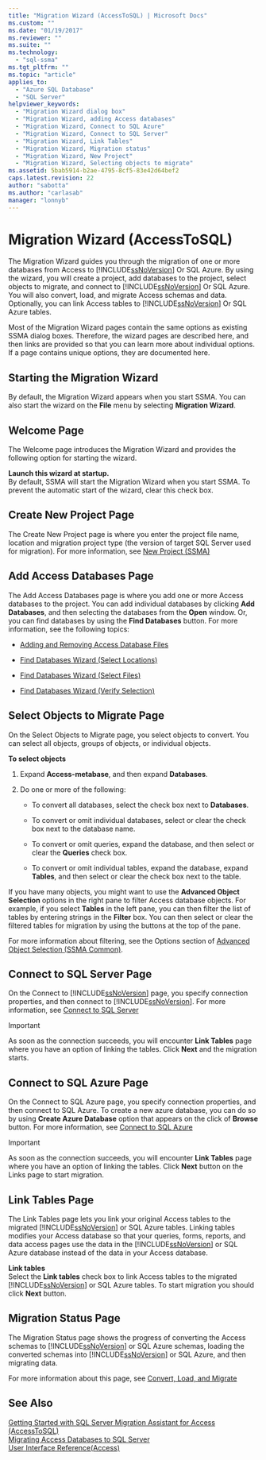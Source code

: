 ```yaml
---
title: "Migration Wizard (AccessToSQL) | Microsoft Docs"
ms.custom: ""
ms.date: "01/19/2017"
ms.reviewer: ""
ms.suite: ""
ms.technology: 
  - "sql-ssma"
ms.tgt_pltfrm: ""
ms.topic: "article"
applies_to: 
  - "Azure SQL Database"
  - "SQL Server"
helpviewer_keywords: 
  - "Migration Wizard dialog box"
  - "Migration Wizard, adding Access databases"
  - "Migration Wizard, Connect to SQL Azure"
  - "Migration Wizard, Connect to SQL Server"
  - "Migration Wizard, Link Tables"
  - "Migration Wizard, Migration status"
  - "Migration Wizard, New Project"
  - "Migration Wizard, Selecting objects to migrate"
ms.assetid: 5bab5914-b2ae-4795-8cf5-83e42d64bef2
caps.latest.revision: 22
author: "sabotta"
ms.author: "carlasab"
manager: "lonnyb"
---
```

# Migration Wizard (AccessToSQL)
The Migration Wizard guides you through the migration of one or more databases from Access to [!INCLUDE[ssNoVersion](../../includes/ssnoversion_md.md)] Or SQL Azure. By using the wizard, you will create a project, add databases to the project, select objects to migrate, and connect to [!INCLUDE[ssNoVersion](../../includes/ssnoversion_md.md)] Or SQL Azure. You will also convert, load, and migrate Access schemas and data. Optionally, you can link Access tables to [!INCLUDE[ssNoVersion](../../includes/ssnoversion_md.md)] Or SQL Azure tables.  
  
Most of the Migration Wizard pages contain the same options as existing SSMA dialog boxes. Therefore, the wizard pages are described here, and then links are provided so that you can learn more about individual options. If a page contains unique options, they are documented here.  
  
## Starting the Migration Wizard  
By default, the Migration Wizard appears when you start SSMA. You can also start the wizard on the **File** menu by selecting **Migration Wizard**.  
  
## Welcome Page  
The Welcome page introduces the Migration Wizard and provides the following option for starting the wizard.  
  
**Launch this wizard at startup.**  
By default, SSMA will start the Migration Wizard when you start SSMA. To prevent the automatic start of the wizard, clear this check box.  
  
## Create New Project Page  
The Create New Project page is where you enter the project file name, location and migration project type (the version of target SQL Server used for migration). For more information, see [New Project (SSMA)](http://msdn.microsoft.com/en-us/ca294f6d-eeb5-42ca-9306-156281a3f0f3)  
  
## Add Access Databases Page  
The Add Access Databases page is where you add one or more Access databases to the project. You can add individual databases by clicking **Add Databases**, and then selecting the databases from the **Open** window. Or, you can find databases by using the **Find Databases** button. For more information, see the following topics:  
  
-   [Adding and Removing Access Database Files](http://msdn.microsoft.com/en-us/e944c740-4c8a-4bc1-b0ed-be57bc06dced)  
  
-   [Find Databases Wizard (Select Locations)](http://msdn.microsoft.com/en-us/00b2d32a-998b-47a7-b25c-589b5bd6777a)  
  
-   [Find Databases Wizard (Select Files)](http://msdn.microsoft.com/en-us/2f574a34-4bab-40a4-89a8-ad4907ffc3fd)  
  
-   [Find Databases Wizard (Verify Selection)](http://msdn.microsoft.com/en-us/62e20e03-50cc-4ac8-8072-524d194d2ec3)  
  
## Select Objects to Migrate Page  
On the Select Objects to Migrate page, you select objects to convert. You can select all objects, groups of objects, or individual objects.  
  
**To select objects**  
  
1.  Expand **Access-metabase**, and then expand **Databases**.  
  
2.  Do one or more of the following:  
  
    -   To convert all databases, select the check box next to **Databases**.  
  
    -   To convert or omit individual databases, select or clear the check box next to the database name.  
  
    -   To convert or omit queries, expand the database, and then select or clear the **Queries** check box.  
  
    -   To convert or omit individual tables, expand the database, expand **Tables**, and then select or clear the check box next to the table.  
  
If you have many objects, you might want to use the **Advanced Object Selection** options in the right pane to filter Access database objects. For example, if you select **Tables** in the left pane, you can then filter the list of tables by entering strings in the **Filter** box. You can then select or clear the filtered tables for migration by using the buttons at the top of the pane.  
  
For more information about filtering, see the Options section of [Advanced Object Selection (SSMA Common)](http://msdn.microsoft.com/en-us/f53b0c79-5473-410a-a0dc-d8f544f7a63c).  
  
## Connect to SQL Server Page  
On the Connect to [!INCLUDE[ssNoVersion](../../includes/ssnoversion_md.md)] page, you specify connection properties, and then connect to [!INCLUDE[ssNoVersion](../../includes/ssnoversion_md.md)]. For more information, see [Connect to SQL Server](http://msdn.microsoft.com/en-us/00e0432e-ec26-4ab4-af64-c9ca760e3541)  
  
> [!IMPORTANT]  
> As soon as the connection succeeds, you will encounter **Link Tables** page where you have an option of linking the tables. Click **Next** and the migration starts.  
  
## Connect to SQL Azure Page  
On the Connect to SQL Azure page, you specify connection properties, and then connect to SQL Azure. To create a new azure database, you can do so by using **Create Azure Database** option that appears on the click of **Browse** button. For more information, see [Connect to SQL Azure](http://msdn.microsoft.com/en-us/bf44b236-d9be-41ae-a5fd-bd73038e505f)  
  
> [!IMPORTANT]  
> As soon as the connection succeeds, you will encounter **Link Tables** page where you have an option of linking the tables. Click **Next** button on the Links page to start migration.  
  
## Link Tables Page  
The Link Tables page lets you link your original Access tables to the migrated [!INCLUDE[ssNoVersion](../../includes/ssnoversion_md.md)] or SQL Azure tables. Linking tables modifies your Access database so that your queries, forms, reports, and data access pages use the data in the [!INCLUDE[ssNoVersion](../../includes/ssnoversion_md.md)] or SQL Azure database instead of the data in your Access database.  
  
**Link tables**  
Select the **Link tables** check box to link Access tables to the migrated [!INCLUDE[ssNoVersion](../../includes/ssnoversion_md.md)] or SQL Azure tables. To start migration you should click **Next** button.  
  
## Migration Status Page  
The Migration Status page shows the progress of converting the Access schemas to [!INCLUDE[ssNoVersion](../../includes/ssnoversion_md.md)] or SQL Azure schemas, loading the converted schemas into [!INCLUDE[ssNoVersion](../../includes/ssnoversion_md.md)] or SQL Azure, and then migrating data.  
  
For more information about this page, see [Convert, Load, and Migrate](http://msdn.microsoft.com/en-us/4ec83e96-88a5-4b7b-8d5a-f3429d9a936b)  
  
## See Also  
[Getting Started with SQL Server Migration Assistant for Access &#40;AccessToSQL&#41;](../../ssma/access/getting-started-with-sql-server-migration-assistant-for-access-accesstosql.md)  
[Migrating Access Databases to SQL Server](http://msdn.microsoft.com/en-us/76a3abcf-2998-4712-9490-fe8d872c89ca)  
[User Interface Reference(Access)](http://msdn.microsoft.com/en-us/af24c303-4a41-449b-9c86-d6558a97e839)  
  
